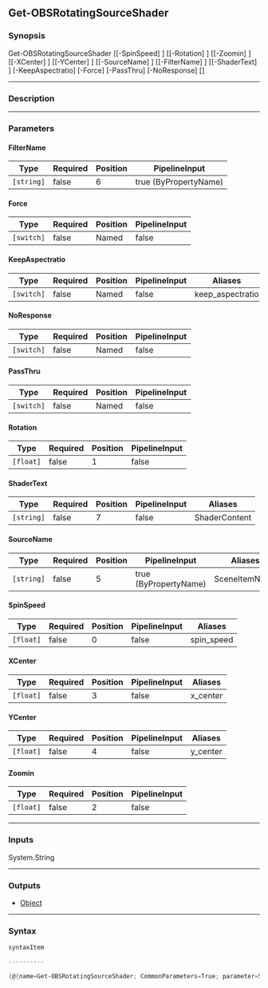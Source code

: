 Get-OBSRotatingSourceShader
---------------------------

### Synopsis

Get-OBSRotatingSourceShader [[-SpinSpeed] <float>] [[-Rotation] <float>] [[-Zoomin] <float>] [[-XCenter] <float>] [[-YCenter] <float>] [[-SourceName] <string>] [[-FilterName] <string>] [[-ShaderText] <string>] [-KeepAspectratio] [-Force] [-PassThru] [-NoResponse] [<CommonParameters>]

---

### Description

---

### Parameters
#### **FilterName**

|Type      |Required|Position|PipelineInput        |
|----------|--------|--------|---------------------|
|`[string]`|false   |6       |true (ByPropertyName)|

#### **Force**

|Type      |Required|Position|PipelineInput|
|----------|--------|--------|-------------|
|`[switch]`|false   |Named   |false        |

#### **KeepAspectratio**

|Type      |Required|Position|PipelineInput|Aliases         |
|----------|--------|--------|-------------|----------------|
|`[switch]`|false   |Named   |false        |keep_aspectratio|

#### **NoResponse**

|Type      |Required|Position|PipelineInput|
|----------|--------|--------|-------------|
|`[switch]`|false   |Named   |false        |

#### **PassThru**

|Type      |Required|Position|PipelineInput|
|----------|--------|--------|-------------|
|`[switch]`|false   |Named   |false        |

#### **Rotation**

|Type     |Required|Position|PipelineInput|
|---------|--------|--------|-------------|
|`[float]`|false   |1       |false        |

#### **ShaderText**

|Type      |Required|Position|PipelineInput|Aliases      |
|----------|--------|--------|-------------|-------------|
|`[string]`|false   |7       |false        |ShaderContent|

#### **SourceName**

|Type      |Required|Position|PipelineInput        |Aliases      |
|----------|--------|--------|---------------------|-------------|
|`[string]`|false   |5       |true (ByPropertyName)|SceneItemName|

#### **SpinSpeed**

|Type     |Required|Position|PipelineInput|Aliases   |
|---------|--------|--------|-------------|----------|
|`[float]`|false   |0       |false        |spin_speed|

#### **XCenter**

|Type     |Required|Position|PipelineInput|Aliases |
|---------|--------|--------|-------------|--------|
|`[float]`|false   |3       |false        |x_center|

#### **YCenter**

|Type     |Required|Position|PipelineInput|Aliases |
|---------|--------|--------|-------------|--------|
|`[float]`|false   |4       |false        |y_center|

#### **Zoomin**

|Type     |Required|Position|PipelineInput|
|---------|--------|--------|-------------|
|`[float]`|false   |2       |false        |

---

### Inputs
System.String

---

### Outputs
* [Object](https://learn.microsoft.com/en-us/dotnet/api/System.Object)

---

### Syntax
```PowerShell
syntaxItem
```
```PowerShell
----------
```
```PowerShell
{@{name=Get-OBSRotatingSourceShader; CommonParameters=True; parameter=System.Object[]}}
```
